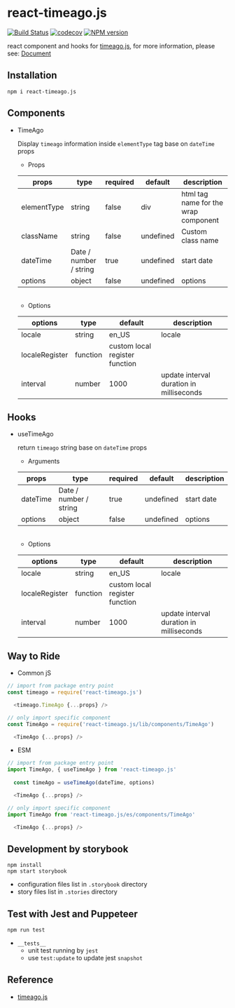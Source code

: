 # react-timeago.js
[![Build Status](https://travis-ci.org/danhuang1202/react-timeago.js.svg?branch=master)](https://travis-ci.org/danhuang1202/react-timeago.js)
[![codecov](https://codecov.io/gh/danhuang1202/react-timeago.js/branch/master/graph/badge.svg)](https://codecov.io/gh/danhuang1202/react-timeago.js)
[![NPM version](https://img.shields.io/npm/v/react-timeago.js.svg)](https://www.npmjs.com/package/react-timeago.js)

react component and hooks for [timeago.js](https://github.com/hustcc/timeago.js),
for more information, please see: <a href="https://danhuang1202.github.io/react-timeago.js/">Document</a>


## Installation
```
npm i react-timeago.js
```

## Components
- TimeAgo

  Display `timeago` information inside `elementType` tag base on `dateTime` props

  - Props

  | props | type | required | default | description |
  | --- | --- | --- | --- | --- |
  | elementType | string | false | div | html tag name for the wrap component |
  | className	| string |	false | undefined | Custom class name |
  | dateTime | Date / number / string | true | undefined | start date |
  | options | object | false | undefined | options |
  <br/>

  - Options

  | options | type | default | description |
  | --- | --- | --- | --- |
  | locale | string | en_US | locale |
  | localeRegister	| function | custom local register function |
  | interval | number | 1000 | update interval duration in milliseconds |

## Hooks
- useTimeAgo

  return `timeago` string base on `dateTime` props

  - Arguments

  | props | type | required | default | description |
  | --- | --- | --- | --- | --- |
  | dateTime | Date / number / string | true | undefined | start date |
  | options | object | false | undefined | options |
  <br/>

  - Options
  
  | options | type | default | description |
  | --- | --- | --- | --- |
  | locale | string | en_US | locale |
  | localeRegister	| function | custom local register function |
  | interval | number | 1000 | update interval duration in milliseconds |

## Way to Ride
- Common jS
```js
// import from package entry point
const timeago = require('react-timeago.js')

  <timeago.TimeAgo {...props} />
```
```js
// only import specific component
const TimeAgo = require('react-timeago.js/lib/components/TimeAgo')

  <TimeAgo {...props} />
```

- ESM
```js
// import from package entry point
import TimeAgo, { useTimeAgo } from 'react-timeago.js'
  
  const timeAgo = useTimeAgo(dateTime, options)

  <TimeAgo {...props} />
```
```js
// only import specific component
import TimeAgo from 'react-timeago.js/es/components/TimeAgo'

  <TimeAgo {...props} />
```

## Development by storybook
```
npm install
npm start storybook
```
- configuration files list in `.storybook` directory
- story files list in `.stories` directory


## Test with Jest and Puppeteer
```
npm run test
```
- `__tests__`
  - unit test running by `jest`
  - use `test:update` to update jest `snapshot`

## Reference
- [timeago.js](https://github.com/hustcc/timeago.js)

